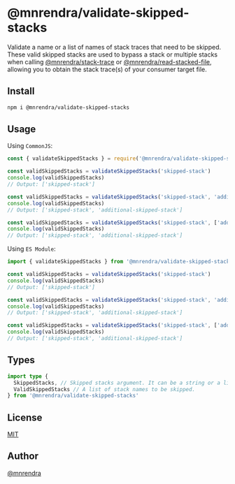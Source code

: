 # @mnrendra/validate-skipped-stacks
Validate a name or a list of names of stack traces that need to be skipped. These valid skipped stacks are used to bypass a stack or multiple stacks when calling [@mnrendra/stack-trace](https://www.npmjs.com/package/@mnrendra/stack-trace) or [@mnrendra/read-stacked-file](https://www.npmjs.com/package/@mnrendra/read-stacked-file), allowing you to obtain the stack trace(s) of your consumer target file.

## Install
```bash
npm i @mnrendra/validate-skipped-stacks
```

## Usage

Using `CommonJS`:
```javascript
const { validateSkippedStacks } = require('@mnrendra/validate-skipped-stacks')

const validSkippedStacks = validateSkippedStacks('skipped-stack')
console.log(validSkippedStacks)
// Output: ['skipped-stack']

const validSkippedStacks = validateSkippedStacks('skipped-stack', 'additional-skipped-stack')
console.log(validSkippedStacks)
// Output: ['skipped-stack', 'additional-skipped-stack']

const validSkippedStacks = validateSkippedStacks('skipped-stack', ['additional-skipped-stack'])
console.log(validSkippedStacks)
// Output: ['skipped-stack', 'additional-skipped-stack']
```

Using `ES Module`:
```javascript
import { validateSkippedStacks } from '@mnrendra/validate-skipped-stacks'

const validSkippedStacks = validateSkippedStacks('skipped-stack')
console.log(validSkippedStacks)
// Output: ['skipped-stack']

const validSkippedStacks = validateSkippedStacks('skipped-stack', 'additional-skipped-stack')
console.log(validSkippedStacks)
// Output: ['skipped-stack', 'additional-skipped-stack']

const validSkippedStacks = validateSkippedStacks('skipped-stack', ['additional-skipped-stack'])
console.log(validSkippedStacks)
// Output: ['skipped-stack', 'additional-skipped-stack']
```

## Types
```typescript
import type {
  SkippedStacks, // Skipped stacks argument. It can be a string or a list of strings. Make sure the string(s) is/are the name(s) of the stack trace(s) that need to be skipped.
  ValidSkippedStacks // A list of stack names to be skipped.
} from '@mnrendra/validate-skipped-stacks'
```

## License
[MIT](https://github.com/mnrendra/validate-skipped-stacks/blob/HEAD/LICENSE)

## Author
[@mnrendra](https://github.com/mnrendra)
